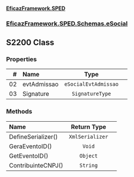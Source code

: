 #### [EficazFramework.SPED](EficazFrameworkSPED.md 'EficazFramework SPED')
### [EficazFramework.SPED.Schemas.eSocial](EficazFramework.SPED.Schemas.eSocial.md 'EficazFramework.SPED.Schemas.eSocial')

## S2200 Class
### Properties

| # | Name | Type | |
| ---: | :--- | :---: | :--- |
| 02 | evtAdmissao | `eSocialEvtAdmissao` |  |
| 03 | Signature | `SignatureType` |  |
### Methods

| Name | Return Type | |
| :--- | :---: | :--- |
| DefineSerializer() | `XmlSerializer` |  |
| GeraEventoID() | `Void` |  |
| GetEventoID() | `Object` |  |
| ContribuinteCNPJ() | `String` |  |
